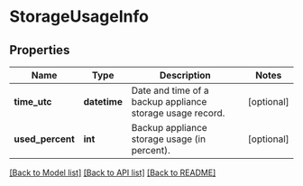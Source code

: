 # StorageUsageInfo

## Properties
Name | Type | Description | Notes
------------ | ------------- | ------------- | -------------
**time_utc** | **datetime** | Date and time of a backup appliance storage usage record. | [optional] 
**used_percent** | **int** | Backup appliance storage usage (in percent). | [optional] 

[[Back to Model list]](../README.md#documentation-for-models) [[Back to API list]](../README.md#documentation-for-api-endpoints) [[Back to README]](../README.md)

